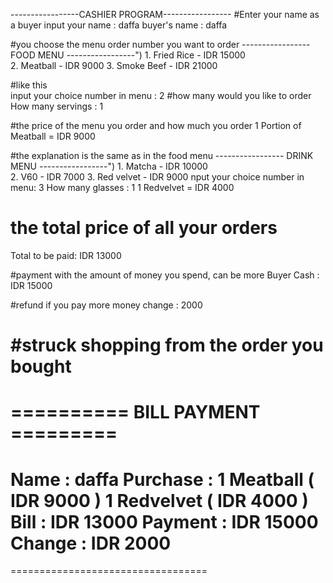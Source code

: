 -----------------CASHIER  PROGRAM-----------------
 #Enter your name as a buyer
input your name : daffa
buyer's name : daffa

#you choose the menu order number you want to order
----------------- FOOD MENU -----------------")
        1. Fried Rice - IDR 15000    
        2. Meatball - IDR 9000
        3. Smoke Beef - IDR 21000

#like this  
input your choice number in menu : 2
#how many would you like to order
How many servings : 1    

#the price of the menu you order and how much you order
1  Portion of Meatball = IDR 9000 

#the explanation is the same as in the food menu
----------------- DRINK MENU -----------------")
        1. Matcha - IDR 10000      
        2. V60 - IDR 7000
        3. Red velvet  - IDR 9000
nput your choice number in menu: 3 
How many glasses : 1
1  Redvelvet  = IDR 4000
# the total price of all your orders
Total to be paid: IDR 13000 

#payment with the amount of money you spend, can be more
Buyer Cash : IDR 15000 

#refund if you pay more money
change : 2000 

#struck shopping from the order you bought
==================================
========== BILL  PAYMENT =========     
==================================
Name            : daffa
Purchase        : 1 Meatball ( IDR 9000 )
                  1 Redvelvet ( IDR 4000 )
Bill            : IDR 13000
Payment         : IDR 15000
Change  : IDR 2000
==================================
==================================


